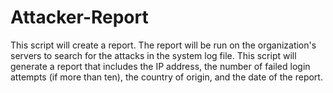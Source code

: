 # Attacker-Report
This script will create a report. The report will be run on the organization's servers to search for the attacks in the system log file. This script will generate a report that includes the IP address, the number of failed login attempts (if more than ten), the country of origin, and the date of the report.
